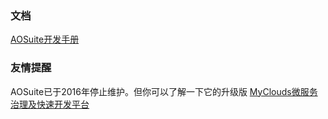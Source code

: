﻿### 文档
[AOSuite开发手册](http://git.oschina.net/osworks/AOS/tree/master/doc)

### 友情提醒
AOSuite已于2016年停止维护。但你可以了解一下它的升级版
[MyClouds微服务治理及快速开发平台](https://gitee.com/osworks/myclouds)